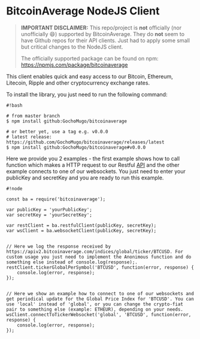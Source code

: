 BitcoinAverage NodeJS Client
============================

> **IMPORTANT DISCLAIMER:** This repo/project is **not** officially (nor unofficially :smile:) supported by
> BitcoinAverage. They do **not** seem to have Github repos for their API clients.
> Just had to apply some small but critical changes to the NodeJS client.
>
> The officially supported package can be found on npm: https://npmjs.com/package/bitcoinaverage

This client enables quick and easy access to our Bitcoin, Ethereum, Litecoin, Ripple and other cryptocurrency exchange rates.


To install the library, you just need to run the following command:


```
#!bash

# from master branch
$ npm install github:GochoMugo/bitcoinaverage

# or better yet, use a tag e.g. v0.0.0
# latest release: https://github.com/GochoMugo/bitcoinaverage/releases/latest
$ npm install github:GochoMugo/bitcoinaverage#v0.0.0
```


Here we provide you 2 examples - the first example shows how to call function which makes a HTTP request to our Restful [API](https://apiv2.bitcoinaverage.com/) and the other example connects to one of our websockets. You just need to enter your publicKey and secretKey and you are ready to run this example.



```
#!node

const ba = require('bitcoinaverage');

var publicKey = 'yourPublicKey';
var secretKey = 'yourSecretKey';

var restClient = ba.restfulClient(publicKey, secretKey);
var wsClient = ba.websocketClient(publicKey, secretKey);


// Here we log the response received by https://apiv2.bitcoinaverage.com/indices/global/ticker/BTCUSD. For custom usage you just need to implement the Anonimous function and do something else instead of console.log(response);.
restClient.tickerGlobalPerSymbol('BTCUSD', function(error, response) {
    console.log(error, response);
});


// Here we show an example how to connect to one of our websockets and get periodical update for the Global Price Index for 'BTCUSD'. You can use 'local' instead of 'global', or you can change the crypto-fiat pair to something else (example: ETHEUR), depending on your needs.
wsClient.connectToTickerWebsocket('global', 'BTCUSD', function(error, response) {
    console.log(error, response);
});
```
